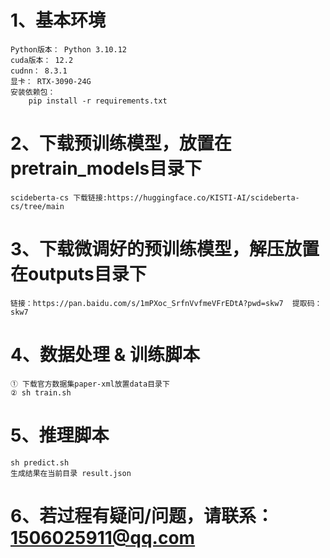 # 1、基本环境
    Python版本： Python 3.10.12
    cuda版本： 12.2
    cudnn： 8.3.1
    显卡： RTX-3090-24G
    安装依赖包：
        pip install -r requirements.txt

# 2、下载预训练模型，放置在pretrain_models目录下
    scideberta-cs 下载链接:https://huggingface.co/KISTI-AI/scideberta-cs/tree/main

# 3、下载微调好的预训练模型，解压放置在outputs目录下
    链接：https://pan.baidu.com/s/1mPXoc_SrfnVvfmeVFrEDtA?pwd=skw7  提取码：skw7

# 4、数据处理 & 训练脚本
    ① 下载官方数据集paper-xml放置data目录下
    ② sh train.sh

# 5、推理脚本
    sh predict.sh
    生成结果在当前目录 result.json

# 6、若过程有疑问/问题，请联系：1506025911@qq.com